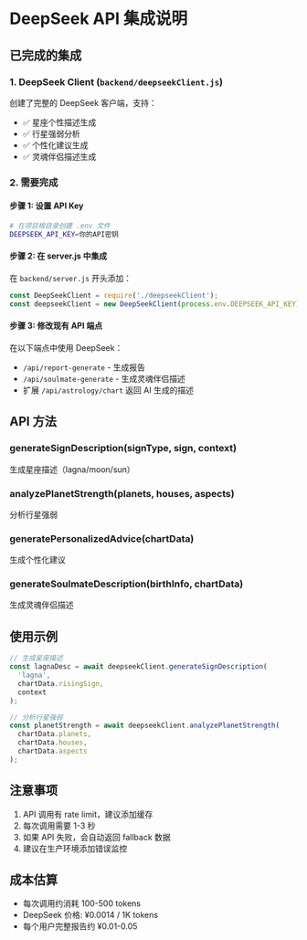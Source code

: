 # DeepSeek API 集成说明

## 已完成的集成

### 1. DeepSeek Client (`backend/deepseekClient.js`)
创建了完整的 DeepSeek 客户端，支持：
- ✅ 星座个性描述生成
- ✅ 行星强弱分析
- ✅ 个性化建议生成
- ✅ 灵魂伴侣描述生成

### 2. 需要完成

#### 步骤 1: 设置 API Key
```bash
# 在项目根目录创建 .env 文件
DEEPSEEK_API_KEY=你的API密钥
```

#### 步骤 2: 在 server.js 中集成
在 `backend/server.js` 开头添加：
```javascript
const DeepSeekClient = require('./deepseekClient');
const deepseekClient = new DeepSeekClient(process.env.DEEPSEEK_API_KEY);
```

#### 步骤 3: 修改现有 API 端点
在以下端点中使用 DeepSeek：
- `/api/report-generate` - 生成报告
- `/api/soulmate-generate` - 生成灵魂伴侣描述
- 扩展 `/api/astrology/chart` 返回 AI 生成的描述

## API 方法

### generateSignDescription(signType, sign, context)
生成星座描述（lagna/moon/sun）

### analyzePlanetStrength(planets, houses, aspects)
分析行星强弱

### generatePersonalizedAdvice(chartData)
生成个性化建议

### generateSoulmateDescription(birthInfo, chartData)
生成灵魂伴侣描述

## 使用示例

```javascript
// 生成星座描述
const lagnaDesc = await deepseekClient.generateSignDescription(
  'lagna', 
  chartData.risingSign, 
  context
);

// 分析行星强弱
const planetStrength = await deepseekClient.analyzePlanetStrength(
  chartData.planets,
  chartData.houses,
  chartData.aspects
);
```

## 注意事项

1. API 调用有 rate limit，建议添加缓存
2. 每次调用需要 1-3 秒
3. 如果 API 失败，会自动返回 fallback 数据
4. 建议在生产环境添加错误监控

## 成本估算

- 每次调用约消耗 100-500 tokens
- DeepSeek 价格: ¥0.0014 / 1K tokens
- 每个用户完整报告约 ¥0.01-0.05
